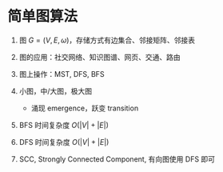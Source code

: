# 简单图算法

1. 图 $G=(V,E,\omega)$，存储方式有边集合、邻接矩阵、邻接表

2. 图的应用：社交网络、知识图谱、网页、交通、路由

3. 图上操作：MST, DFS, BFS

4. 小图，中/大图，极大图
   - 涌现 emergence，跃变 transition

5. BFS 时间复杂度 $O(|V|+|E|)$

6. DFS 时间复杂度 $O(|V|+|E|)$

7. SCC, Strongly Connected Component, 有向图使用 DFS 即可

